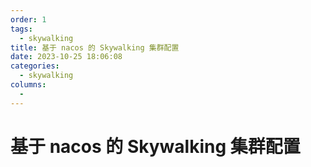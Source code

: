 ```yaml
---
order: 1
tags: 
  - skywalking
title: 基于 nacos 的 Skywalking 集群配置
date: 2023-10-25 18:06:08
categories: 
  - skywalking
columns: 
  - 
---
```


# 基于 nacos 的 Skywalking 集群配置
